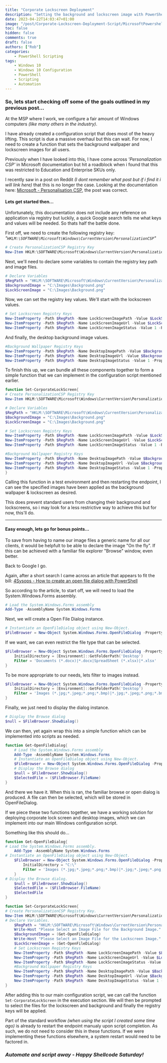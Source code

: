 ```yaml
---
title: "Corporate Lockscreen Deployment"
description: "Setting the background and lockscreen image with PowerShell, plus a bonus; Using PowerShell to select a file through a file browser."
date: 2023-04-22T14:03:47+01:00
image: "/post/Corporate-Lockscreen-Deployment-Script/MicrosoftPowershell_.PNG"
toc: false
hidden: false
comments: true
draft: false
authors: ["Rob"]
categories:
    - PowerShell Scripting
tags:
    - Windows 10
    - Windows 10 Configuration
    - PowerShell
    - Scripting
    - Automation
---
```


### So, lets start checking off some of the goals outlined in my previous post...  

At the MSP where I work, we configure a fair amount of Windows computers _(like many others in the industry)_.  

I have already created a configuration script that does most of the heavy lifting. This script is due a massive overhaul but this can wait. For now, I need to create a function that sets the background wallpaper and lockscreen images for all users.

Previously when I have looked into this, I have come across _'Personalization CSP'_ in Microsoft documentation but hit a roadblock when i found that this was restricted to Education and Enterprise SKUs only.

I recently saw in a post on Reddit _(I dont remember what post but if i find it i will link here)_ that this is no longer the case. Looking at the documentation here: [Microsoft - Personalisation CSP](https://learn.microsoft.com/en-us/windows/client-management/mdm/personalization-csp), the post was correct.


#### Lets get started then...

Unfortunately, this documentation does not include any reference on application via registry but luckily, a quick Google search tells me what keys and values will be needed. So thats half the battle done.

First off, we need to create the following registry key:
_"`HKLM:\SOFTWARE\Microsoft\Windows\CurrentVersion\PersonalizationCSP`"_

``` powershell
# Create PersonalizationCSP Registry Key
New-Item HKLM:\SOFTWARE\Microsoft\Windows\CurrentVersion\PersonalizationCSP -Force
```  


Next, we'll need to declare some variables to contain the registry key path and image files.  

``` powershell
# Declare Variables 
$RegPath = "HKLM:\SOFTWARE\Microsoft\Windows\CurrentVersion\PersonalizationCSP"
$BackgroundImage = "C:\Images\Background.png"
$LockScreenImage = "C:\Images\Background.png"
```


Now, we can set the registry key values. We'll start with the lockscreen values.

``` powershell
# Set Lockscreen Registry Keys
New-ItemProperty -Path $RegPath -Name LockScreenImagePath -Value $LockScreenImage -PropertyType String -Force | Out-Null
New-ItemProperty -Path $RegPath -Name LockScreenImageUrl -Value $LockScreenImage -PropertyType String -Force | Out-Null
New-ItemProperty -Path $RegPath -Name LockScreenImageStatus -Value 1 -PropertyType DWORD -Force | Out-Null
```


And finally, the desktop background image values.

``` powershell
#Background Wallpaper Registry Keys
New-ItemProperty -Path $RegPath -Name DesktopImagePath -Value $Backgroundimage -PropertyType String -Force | Out-Null
New-ItemProperty -Path $RegPath -Name DesktopImageUrl -Value $Backgroundimage -PropertyType String -Force | Out-Null
New-ItemProperty -Path $RegPath -Name DesktopImageStatus -Value 1 -PropertyType DWORD -Force | Out-Null
```

To finish this up, we can bundle all these components together to form a simple function that we can implement in the configuration script mentioned earlier.

``` powershell
function Set-CorporateLockScreen{
# Create PersonalizationCSP Registry Key
New-Item HKLM:\SOFTWARE\Microsoft\Windows\CurrentVersion\PersonalizationCSP -Force  

# Declare Variables
$RegPath = "HKLM:\SOFTWARE\Microsoft\Windows\CurrentVersion\PersonalizationCSP"
$BackgroundImage = "C:\Images\Background.png"
$LockScreenImage = "C:\Images\Background.png"

# Set Lockscreen Registry Keys
New-ItemProperty -Path $RegPath -Name LockScreenImagePath -Value $LockScreenImage -PropertyType String -Force | Out-Null
New-ItemProperty -Path $RegPath -Name LockScreenImageUrl -Value $LockScreenImage -PropertyType String -Force | Out-Null
New-ItemProperty -Path $RegPath -Name LockScreenImageStatus -Value 1 -PropertyType DWORD -Force | Out-Null

#Background Wallpaper Registry Keys
New-ItemProperty -Path $RegPath -Name DesktopImagePath -Value $Backgroundimage -PropertyType String -Force | Out-Null
New-ItemProperty -Path $RegPath -Name DesktopImageUrl -Value $Backgroundimage -PropertyType String -Force | Out-Null
New-ItemProperty -Path $RegPath -Name DesktopImageStatus -Value 1 -PropertyType DWORD -Force | Out-Null
}
```


Calling this function in a test environment and then restarting the endpoint, I can see the specified images have been applied as the background wallpaper & lockscreen as desired.  

This does prevent standard users from changing their background and lockscreens, so i may look for a less restrictive way to achieve this but for now, this'll do.



---



#### Easy enough, lets go for bonus points...

To save from having to name our image files a generic name for all our clients, it would be helpfult to be able to declare the image "On the fly". If this can be achieved with a familiar file explorer "Browse" window, even better. 

Back to Google I go.

Again, after a short search I came across an article that appears to fit the bill: [4Sysops - How to create an open file dialog with PowerShell](https://4sysops.com/archives/how-to-create-an-open-file-folder-dialog-box-with-powershell/)

So according to the article, to start off, we will need to load the System.Windows.Forms assembly.

``` powershell
# Load the System.Windows.Forms assembly 
Add-Type -AssemblyName System.Windows.Forms
```


Next, we will create a Open File Dialog instance.

``` powershell
# Instantiate an OpenFileDialog object using New-Object.
$FileBrowser = New-Object System.Windows.Forms.OpenFileDialog -Property @{ InitialDirectory = "C:\" }
```

If we want, we can even restrict the file type that can be selected.

``` powershell
$FileBrowser = New-Object System.Windows.Forms.OpenFileDialog -Property @{ 
    InitialDirectory = [Environment]::GetFolderPath('Desktop') 
    Filter = 'Documents (*.docx)|*.docx|SpreadSheet (*.xlsx)|*.xlsx'
}
```

To be more appropriate to our needs, lets filter to images instead.

``` powershell
$FileBrowser = New-Object System.Windows.Forms.OpenFileDialog -Property @{ 
    InitialDirectory = [Environment]::GetFolderPath('Desktop') 
    Filter = 'Images (*.jpg;*.jpeg;*.png;*.bmp)|*.jpg;*.jpeg;*.png;*.bmp'
}
```

Finally, we just need to display the dialog instance.

``` powershell
# Display the Browse dialog
$null = $FileBrowser.ShowDialog() 
```


We can then, yet again wrap this into a simple function which can be implemented into scripts as needed.

``` powershell
function Get-OpenFileDialog{
    # Load the System.Windows.Forms assembly 
    Add-Type -AssemblyName System.Windows.Forms
    # Instantiate an OpenFileDialog object using New-Object.
    $FileBrowser = New-Object System.Windows.Forms.OpenFileDialog -Property @{ InitialDirectory = "C:\" }
    # Display the Browse dialog
    $null = $FileBrowser.ShowDialog() 
    $SelectedFile = ($FileBrowser.FileName)
}
```

And there we have it. When this is ran, the familiar browse or open dialog is produced. A file can then be selected, which will be stored in OpenFileDialog.

If we piece these two functions together, we have a working solution for deploying corporate lock screen and desktop images, which we can implement into our main Windows configuration script.

Something like this should do...

``` powershell
function Get-OpenFileDialog{
# Load the System.Windows.Forms assembly.
    Add-Type -AssemblyName System.Windows.Forms
# Instantiate an OpenFileDialog object using New-Object.
    $FileBrowser = New-Object System.Windows.Forms.OpenFileDialog -Property @{ 
        InitialDirectory = "C:\"
        Filter = 'Images (*.jpg;*.jpeg;*.png;*.bmp)|*.jpg;*.jpeg;*.png;*.bmp'
    }
# Display the Browse dialog.
    $null = $FileBrowser.ShowDialog()
    $SelectedFile = ($FileBrowser.FileName)
    $SelectedFile
}

function Set-CorporateLockScreen{
# Create PersonalizationCSP Registry Key.
New-Item HKLM:\SOFTWARE\Microsoft\Windows\CurrentVersion\PersonalizationCSP -Force | Out-Null
# Declare Variables.
    $RegPath = "HKLM:\SOFTWARE\Microsoft\Windows\CurrentVersion\PersonalizationCSP"
    Write-Host "Please Select an Image File for the Background Image."
    $BackgroundImage = (Get-OpenFileDialog)
    Write-Host "Please Select an Image File for the Lockscreen Image."
    $LockScreenImage = (Get-OpenFileDialog)
    # Set Lockscreen Registry Keys
    New-ItemProperty -Path $RegPath -Name LockScreenImagePath -Value $LockScreenImage -PropertyType String -Force | Out-Null
    New-ItemProperty -Path $RegPath -Name LockScreenImageUrl -Value $LockScreenImage -PropertyType String -Force | Out-Null
    New-ItemProperty -Path $RegPath -Name LockScreenImageStatus -Value 1 -PropertyType DWORD -Force | Out-Null
    #Background Wallpaper Registry Keys
    New-ItemProperty -Path $RegPath -Name DesktopImagePath -Value $Backgroundimage -PropertyType String -Force | Out-Null
    New-ItemProperty -Path $RegPath -Name DesktopImageUrl -Value $Backgroundimage -PropertyType String -Force | Out-Null
    New-ItemProperty -Path $RegPath -Name DesktopImageStatus -Value 1 -PropertyType DWORD -Force | Out-Null
}
```

After adding this to our main configuration script, we can call the function `Set-CorporateLockScreen` in the execution section. We will then be prompted to select the files for the lockscreen and background and finally the registry keys will be applied. 

Part of the standard workflow _(when using the script I created some time ago)_ is already to restart the endpoint manualy upon script completion. As such, we do not need to consider this in these functions. If we were implementing these functions elsewhere, a system restart would need to be factored in.

### _Automate and script away - Happy Shellcode Saturday!_
